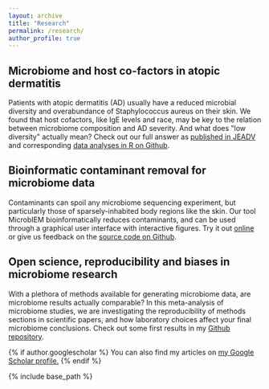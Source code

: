 ```yaml
---
layout: archive
title: "Research"
permalink: /research/
author_profile: true
---
```


Microbiome and host co-factors in atopic dermatitis
------
Patients with atopic dermatitis (AD) usually have a reduced microbial diversity and overabundance of Staphylococcus aureus on their skin. We found that host cofactors, like IgE levels and race, may be key to the relation between microbiome composition and AD severity. And what does "low diversity" actually mean? Check out our full answer as [published in JEADV](https://onlinelibrary.wiley.com/doi/full/10.1111/jdv.18776) and corresponding [data analyses in R on Github](https://github.com/LuiseRauer/Anti-IL22-baseline). 

Bioinformatic contaminant removal for microbiome data
------
Contaminants can spoil any microbiome sequencing experiment, but particularly those of sparsely-inhabited body regions like the skin. Our tool MicrobIEM bioinformatically reduces contaminants, and can be used through a graphical user interface with interactive figures. Try it out [online](https://env-med.shinyapps.io/microbiem/) or give us feedback on the [source code on Github](https://github.com/LuiseRauer/MicrobIEM).

Open science, reproducibility and biases in microbiome research
------
With a plethora of methods available for generating microbiome data, are microbiome results actually comparable? In this meta-analysis of microbiome studies, we are investigating the reproducibility of methods sections in scientific papers, and how laboratory choices affect your final microbiome conclusions. Check out some first results in my [Github repository](https://github.com/LuiseRauer/Mock-meta-analysis/blob/main/Mock-meta-analysis_pilot-results_2022-09-29.pdf). 



{% if author.googlescholar %}
  You can also find my articles on <u><a href="{{author.googlescholar}}">my Google Scholar profile</a>.</u>
{% endif %}

{% include base_path %}

